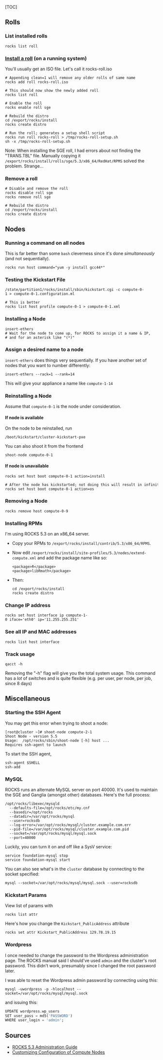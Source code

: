 [TOC]

Rolls
-----

### List installed rolls

    rocks list roll

### [Install a roll](http://www.nbcr.net/software/doc/apbs-roll/5.3/adding-the-roll-running.html) (on a running system)

You'll usually get an ISO file. Let's call it rocks-roll.iso

    # Appending clean=1 will remove any older rolls of same name  
    rocks add roll rocks-roll.iso  
      
    # This should now show the newly added roll  
    rocks list roll  
      
    # Enable the roll  
    rocks enable roll sge  
      
    # Rebuild the distro  
    cd /export/rocks/install  
    rocks create distro  
      
    # Run the roll; generates a setup shell script  
    rocks run roll rocks-roll > /tmp/rocks-roll-setup.sh  
    sh -x /tmp/rocks-roll-setup.sh

Note: When installing the SGE roll, I had errors about not finding the
"TRANS.TBL" file. Manually copying it
`/export/rocks/install/rolls/sge/5.3/x86_64/RedHat/RPMS` solved the
problem. Strange...

### Remove a roll

    # Disable and remove the roll  
    rocks disable roll sge  
    rocks remove roll sge  
      
    # Rebuild the distro  
    cd /export/rocks/install  
    rocks create distro

Nodes
-----

### Running a command on all nodes

This is far better than some `bash` cleverness since it's done
*simultaneously* (and not sequentially).

    rocks run host command="yum -y install gcc44*"

### Testing the Kickstart File

    /state/partition1/rocks/install/sbin/kickstart.cgi -c compute-0-1 > compute-0-1.configuration.ml  
      
    # This is better  
    rocks list host profile compute-0-1 > compute-0-1.xml

### Installing a Node

    insert-ethers  
    # Wait for the node to come up, for ROCKS to assign it a name & IP,  
    # and for an asterisk like "(*)"

### Assign a desired name to a node

`insert-ethers` does things very sequentially. If you have another set
of nodes that you want to number differently:

    insert-ethers --rack=1 --rank=14

This will give your appliance a name like `compute-1-14`

### Reinstalling a Node

Assume that `compute-0-1` is the node under consideration.

#### If node is available

On the node to be reinstalled, run

    /boot/kickstart/cluster-kickstart-pxe

You can also shoot it from the frontend

    shoot-node compute-0-1

#### If node is unavailable

    rocks set host boot compute-0-1 action=install  
      
    # After the node has kickstarted; not doing this will result in infinite install loop  
    rocks set host boot compute-0-1 action=os

### Removing a Node

    rocks remove host compute-0-9

### Installing RPMs

I'm using ROCKS 5.3 on an x86\_64 server.

*   Copy your RPMs to `/export/rocks/install/contrib/5.3/x86_64/RPMS`.
*   Now edit `/export/rocks/install/site-profiles/5.3/nodes/extend-compute.xml`
    and add the package name like so:

        <package>R</package>  
        <package>libRmath</package>

*   Then:

        cd /export/rocks/install  
        rocks create distro

### Change IP address

    rocks set host interface ip compute-1-0 iface='eth0' ip='11.255.255.251'

### See all IP and MAC addresses

    rocks list host interface

### Track usage

    qacct -h

Removing the "-h" flag will give you the total system usage. This
command has a *lot* of switches and is quite flexible (e.g. per user,
per node, per job, since 8 days)

Miscellaneous
-------------

### Starting the SSH Agent

You may get this error when trying to shoot a node:

    [root@cluster ~]# shoot-node compute-2-1  
    Shoot Node - version 5.5  
    Usage:  /opt/rocks/sbin/shoot-node [-h] host ...  
    Requires ssh-agent to launch

To start the SSH agent,

    ssh-agent $SHELL  
    ssh-add

### MySQL

ROCKS runs an alternate MySQL server on port 40000. It's used to
maintain the SGE and Ganglia (amongst other) databases. Here's the full
process:

    /opt/rocks/libexec/mysqld   
      --defaults-file=/opt/rocks/etc/my.cnf   
      --basedir=/opt/rocks   
      --datadir=/var/opt/rocks/mysql   
      --user=rocksdb   
      --log-error=/var/opt/rocks/mysql/cluster.example.com.err   
      --pid-file=/var/opt/rocks/mysql/cluster.example.com.pid   
      --socket=/var/opt/rocks/mysql/mysql.sock   
      --port=40000

Luckily, you can turn it on and off like a SysV service:

    service foundation-mysql stop  
    service foundation-mysql start

You can also see what's in the `cluster` database by connecting to the
socket specified:

    mysql --socket=/var/opt/rocks/mysql/mysql.sock --user=rocksdb

### Kickstart Params

View list of params with

    rocks list attr

Here's how you change the `Kickstart_PublicAddress` attribute

    rocks set attr Kickstart_PublicAddress 129.78.19.15

### Wordpress

I once needed to change the password to the Wordpress administration
page. The ROCKS manual said I should've used `admin` and the cluster's
root password. This didn't work, presumably since I changed the root
password later.

I was able to reset the Wordpress admin password by connecting using
this:

    mysql -uwordpress -p -hlocalhost --socket=/var/opt/rocks/mysql/mysql.sock

and issuing this:

```sql
UPDATE wordpress.wp_users
SET user_pass = md5('PASSWORD')
WHERE user_login = 'admin';
```

Sources
-------

*   [ROCKS 5.3 Administration Guide](http://www.rocksclusters.org/roll-documentation/base/5.3/)
*   [Customizing Configuration of Compute Nodes](http://www.rocksclusters.org/roll-documentation/base/5.3/customization-postconfig.html)
